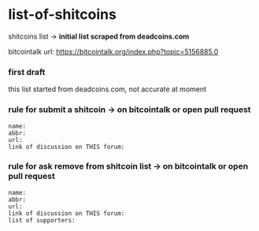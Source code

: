 # list-of-shitcoins #
shitcoins list -> __initial list scraped from deadcoins.com__

bitcointalk url: https://bitcointalk.org/index.php?topic=5156885.0


### first draft ### 
this list started from deadcoins.com, not accurate at moment

### rule for submit a shitcoin -> on bitcointalk or open pull request ###
```
name:
abbr:
url:
link of discussion on THIS forum:
```

### rule for ask remove from shitcoin list -> on bitcointalk or open pull request ###
```
name:
abbr:
url:
link of discussion on THIS forum:
list of supporters:
```

